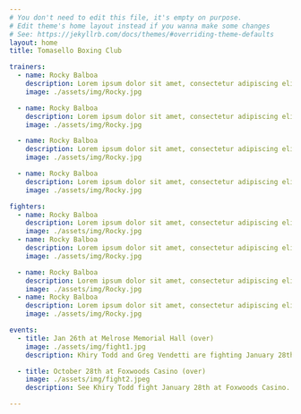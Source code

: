 ```yaml
---
# You don't need to edit this file, it's empty on purpose.
# Edit theme's home layout instead if you wanna make some changes
# See: https://jekyllrb.com/docs/themes/#overriding-theme-defaults
layout: home
title: Tomasello Boxing Club

trainers:
  - name: Rocky Balboa
    description: Lorem ipsum dolor sit amet, consectetur adipiscing elit. Nulla viverra dui nec euismod venenatis. Quisque ut convallis magna. Donec leo diam, bibendum in auctor in, venenatis non dui. Mauris vitae ex in mi faucibus sodales vel in enim. Suspendisse efficitur massa dolor, in consectetur quam pretium nec. Etiam vulputate volutpat fermentum. Donec orci mi, blandit ut ipsum accumsan, accumsan consequat libero. Pellentesque vel eleifend ipsum.
    image: ./assets/img/Rocky.jpg

  - name: Rocky Balboa
    description: Lorem ipsum dolor sit amet, consectetur adipiscing elit. Nulla viverra dui nec euismod venenatis. Quisque ut convallis magna. Donec leo diam, bibendum in auctor in, venenatis non dui. Mauris vitae ex in mi faucibus sodales vel in enim. Suspendisse efficitur massa dolor, in consectetur quam pretium nec. Etiam vulputate volutpat fermentum. Donec orci mi, blandit ut ipsum accumsan, accumsan consequat libero. Pellentesque vel eleifend ipsum.
    image: ./assets/img/Rocky.jpg

  - name: Rocky Balboa
    description: Lorem ipsum dolor sit amet, consectetur adipiscing elit. Nulla viverra dui nec euismod venenatis. Quisque ut convallis magna. Donec leo diam, bibendum in auctor in, venenatis non dui. Mauris vitae ex in mi faucibus sodales vel in enim. Suspendisse efficitur massa dolor, in consectetur quam pretium nec. Etiam vulputate volutpat fermentum. Donec orci mi, blandit ut ipsum accumsan, accumsan consequat libero. Pellentesque vel eleifend ipsum.
    image: ./assets/img/Rocky.jpg

  - name: Rocky Balboa
    description: Lorem ipsum dolor sit amet, consectetur adipiscing elit. Nulla viverra dui nec euismod venenatis. Quisque ut convallis magna. Donec leo diam, bibendum in auctor in, venenatis non dui. Mauris vitae ex in mi faucibus sodales vel in enim. Suspendisse efficitur massa dolor, in consectetur quam pretium nec. Etiam vulputate volutpat fermentum. Donec orci mi, blandit ut ipsum accumsan, accumsan consequat libero. Pellentesque vel eleifend ipsum.
    image: ./assets/img/Rocky.jpg

fighters:
  - name: Rocky Balboa
    description: Lorem ipsum dolor sit amet, consectetur adipiscing elit. Nulla viverra dui nec euismod venenatis. Quisque ut convallis magna. Donec leo diam, bibendum in auctor in, venenatis non dui. Mauris vitae ex in mi faucibus sodales vel in enim. Suspendisse efficitur massa dolor, in consectetur quam pretium nec. Etiam vulputate volutpat fermentum. Donec orci mi, blandit ut ipsum accumsan, accumsan consequat libero. Pellentesque vel eleifend ipsum.
    image: ./assets/img/Rocky.jpg
  - name: Rocky Balboa
    description: Lorem ipsum dolor sit amet, consectetur adipiscing elit. Nulla viverra dui nec euismod venenatis. Quisque ut convallis magna. Donec leo diam, bibendum in auctor in, venenatis non dui. Mauris vitae ex in mi faucibus sodales vel in enim. Suspendisse efficitur massa dolor, in consectetur quam pretium nec. Etiam vulputate volutpat fermentum. Donec orci mi, blandit ut ipsum accumsan, accumsan consequat libero. Pellentesque vel eleifend ipsum.
    image: ./assets/img/Rocky.jpg

  - name: Rocky Balboa
    description: Lorem ipsum dolor sit amet, consectetur adipiscing elit. Nulla viverra dui nec euismod venenatis. Quisque ut convallis magna. Donec leo diam, bibendum in auctor in, venenatis non dui. Mauris vitae ex in mi faucibus sodales vel in enim. Suspendisse efficitur massa dolor, in consectetur quam pretium nec. Etiam vulputate volutpat fermentum. Donec orci mi, blandit ut ipsum accumsan, accumsan consequat libero. Pellentesque vel eleifend ipsum.
    image: ./assets/img/Rocky.jpg
  - name: Rocky Balboa
    description: Lorem ipsum dolor sit amet, consectetur adipiscing elit. Nulla viverra dui nec euismod venenatis. Quisque ut convallis magna. Donec leo diam, bibendum in auctor in, venenatis non dui. Mauris vitae ex in mi faucibus sodales vel in enim. Suspendisse efficitur massa dolor, in consectetur quam pretium nec. Etiam vulputate volutpat fermentum. Donec orci mi, blandit ut ipsum accumsan, accumsan consequat libero. Pellentesque vel eleifend ipsum.
    image: ./assets/img/Rocky.jpg

events:
  - title: Jan 26th at Melrose Memorial Hall (over)
    image: ./assets/img/fight1.jpg
    description: Khiry Todd and Greg Vendetti are fighting January 28th at Melrose Memorial Hall. Call or Email for tickets

  - title: October 28th at Foxwoods Casino (over)
    image: ./assets/img/fight2.jpeg
    description: See Khiry Todd fight January 28th at Foxwoods Casino. Call or email for tickets.

---
```

